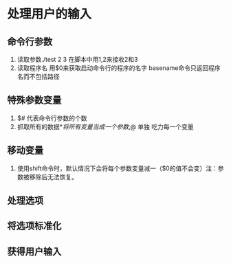 # 处理用户的输入
## 命令行参数
1. 读取参数./test 2 3 在脚本中用$1,$2来接收2和3
2. 读取程序名 用$0来获取启动命令行的程序的名字 basename命令只返回程序名而不包括路径
## 特殊参数变量
1. $# 代表命令行参数的个数
2. 抓取所有的数据$* 将所有变量当成一个参数,$@ 单独 吃力每一个变量
## 移动变量
1. 使用shift命令时，默认情况下会将每个参数变量减一（$0的值不会变）注：参数被移除后无法恢复。
## 处理选项
## 将选项标准化
## 获得用户输入

